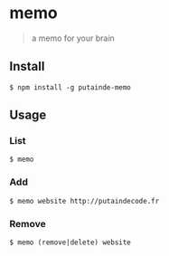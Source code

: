 # memo

> a memo for your brain

## Install

```
$ npm install -g putainde-memo
```

## Usage

### List

```
$ memo
```

### Add

```
$ memo website http://putaindecode.fr
```

### Remove

```
$ memo (remove|delete) website
```


